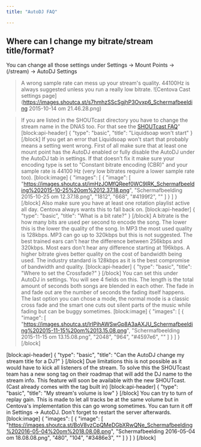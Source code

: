 ```yaml
---
title: "AutoDJ FAQ"

---
```


## Where can I change my bitrate/stream title/format?
You can change all those settings under Settings -> Mount Points -> (/stream) -> AutoDJ Settings

> A wrong sample rate can mess up your stream's quality. 44100Hz is always suggested unless you run a really low bitrate.
![Centova Cast settings page](https://images.shoutca.st/s7hmhzSScSgjhP3Ovxp6_Schermafbeelding 2015-10-14 om 21.46.28.png)

> If you are listed in the SHOUTcast directory you have to change the stream name in the DNAS too. For that see the [SHOUTcast FAQ](https://docs.shoutca.st/docs/shoutcast-faq#my-stream-titleurlgenre-does-not-change)"
[block:api-header]
{
  "type": "basic",
  "title": "Liquidsoap won't start"
}
[/block]
If you get an error that Liquidsoap won't start that probably means a setting went wrong.
First of all make sure that at least one mount point has the AutoDJ enabled or fully disable the AutoDJ under the AutoDJ tab in settings.
If that doesn't fix it make sure your encoding type is set to "Constant bitrate encoding (CBR)" and your sample rate is 44100 Hz (very low bitrates require a lower sample rate too).
[block:image]
{
  "images": [
    {
      "image": [
        "https://images.shoutca.st/imHzJOMfQReef0WC9IRK_Schermafbeelding%202015-10-25%20om%2012.37.18.png",
        "Schermafbeelding 2015-10-25 om 12.37.18.png",
        "1812",
        "668",
        "#4199f2",
        ""
      ]
    }
  ]
}
[/block]
Also make sure you have at least one rotation playlist active all day. Centova always wants this to fall back on.
[block:api-header]
{
  "type": "basic",
  "title": "What is a bit rate?"
}
[/block]
A bitrate is the how many bits are used per second to encode the song. The lower this is the lower the quality of the song. In MP3 the most used quality is 128kbps. MP3 can go up to 320kbps but this is not suggested. The best trained ears can't hear the difference between 256kbps and 320kbps. Most ears don't hear any difference starting at 196kbps. 
A higher bitrate gives better quality on the cost of bandwidth being used. The industry standard is 128kbps as it is the best compromise of bandwidth and quality.
[block:api-header]
{
  "type": "basic",
  "title": "Where to set the Crossfade?"
}
[/block]
You can set this under AutoDJ in settings. You will see 4 fields on this. The length is the total amount of seconds both songs are blended in each other. The fade in and fade out are the number of seconds the fading itself happens.
The last option you can chose a mode, the normal mode is a classic cross fade and the smart one cuts out silent parts of the music while fading but can be buggy sometimes. 
[block:image]
{
  "images": [
    {
      "image": [
        "https://images.shoutca.st/lrIPihAWSwGp8A3aAXJU_Schermafbeelding%202015-11-15%20om%2013.15.08.png",
        "Schermafbeelding 2015-11-15 om 13.15.08.png",
        "2048",
        "964",
        "#4597e6",
        ""
      ]
    }
  ]
}
[/block]

[block:api-header]
{
  "type": "basic",
  "title": "Can the AutoDJ change my stream title for a DJ?"
}
[/block]
Due limitations this is not possible as it would have to kick all listeners of the stream. To solve this the SHOUTcast team has a new song tag on their roadmap that will add the DJ name to the stream info. This feature will soon be available with the new SHOUTcast. (Cast already comes with the tag built in)
[block:api-header]
{
  "type": "basic",
  "title": "My stream's volume is low"
}
[/block]
You can try to turn of replay gain. This is made to let all tracks be at the same volume but in Centova's implementation this can go wrong sometimes. You can turn it off in Settings -> AutoDJ. Don't forget to restart the server afterwards.
[block:image]
{
  "images": [
    {
      "image": [
        "https://images.shoutca.st/BoV8vzCpQMeDGbXRwQNe_Schermafbeelding%202016-05-04%20om%2018.08.08.png",
        "Schermafbeelding 2016-05-04 om 18.08.08.png",
        "480",
        "104",
        "#3486e3",
        ""
      ]
    }
  ]
}
[/block]